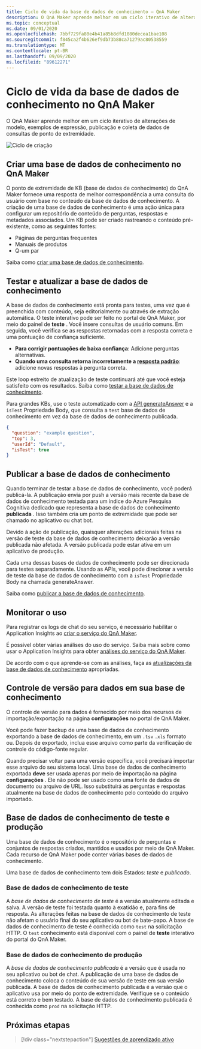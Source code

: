 ```yaml
---
title: Ciclo de vida da base de dados de conhecimento – QnA Maker
description: O QnA Maker aprende melhor em um ciclo iterativo de alterações de modelo, exemplos de expressão, publicação e coleta de dados de consultas de ponto de extremidade.
ms.topic: conceptual
ms.date: 09/01/2020
ms.openlocfilehash: 7bbf729fa80e4b41a85b8dfd1080decea1bae108
ms.sourcegitcommit: f845ca2f4b626ef9db73b88ca71279ac80538559
ms.translationtype: MT
ms.contentlocale: pt-BR
ms.lasthandoff: 09/09/2020
ms.locfileid: "89612271"
---
```

# <a name="knowledge-base-lifecycle-in-qna-maker"></a>Ciclo de vida da base de dados de conhecimento no QnA Maker
O QnA Maker aprende melhor em um ciclo iterativo de alterações de modelo, exemplos de expressão, publicação e coleta de dados de consultas de ponto de extremidade.

![Ciclo de criação](../media/qnamaker-concepts-lifecycle/kb-lifecycle.png)

## <a name="creating-a-qna-maker-knowledge-base"></a>Criar uma base de dados de conhecimento no QnA Maker
O ponto de extremidade de KB (base de dados de conhecimento) do QnA Maker fornece uma resposta de melhor correspondência a uma consulta do usuário com base no conteúdo da base de dados de conhecimento. A criação de uma base de dados de conhecimento é uma ação única para configurar um repositório de conteúdo de perguntas, respostas e metadados associados. Um KB pode ser criado rastreando o conteúdo pré-existente, como as seguintes fontes:

- Páginas de perguntas frequentes
- Manuais de produtos
- Q-um par

Saiba como [criar uma base de dados de conhecimento](../quickstarts/create-publish-knowledge-base.md).

## <a name="testing-and-updating-the-knowledge-base"></a>Testar e atualizar a base de dados de conhecimento

A base de dados de conhecimento está pronta para testes, uma vez que é preenchida com conteúdo, seja editorialmente ou através de extração automática. O teste interativo pode ser feito no portal de QnA Maker, por meio do painel de **teste** . Você insere consultas de usuário comuns. Em seguida, você verifica se as respostas retornadas com a resposta correta e uma pontuação de confiança suficiente.


* **Para corrigir pontuações de baixa confiança**: Adicione perguntas alternativas.
* **Quando uma consulta retorna incorretamente a [resposta padrão](../How-to/change-default-answer.md)**: adicione novas respostas à pergunta correta.

Este loop estreito de atualização de teste continuará até que você esteja satisfeito com os resultados. Saiba como [testar a base de dados de conhecimento](../How-To/test-knowledge-base.md).

Para grandes KBs, use o teste automatizado com a [API generateAnswer](../how-to/metadata-generateanswer-usage.md#get-answer-predictions-with-the-generateanswer-api) e a `isTest` Propriedade Body, que consulta a `test` base de dados de conhecimento em vez da base de dados de conhecimento publicada.

```json
{
  "question": "example question",
  "top": 3,
  "userId": "Default",
  "isTest": true
}
```

## <a name="publish-the-knowledge-base"></a>Publicar a base de dados de conhecimento
Quando terminar de testar a base de dados de conhecimento, você poderá publicá-la. A publicação envia por push a versão mais recente da base de dados de conhecimento testada para um índice do Azure Pesquisa Cognitiva dedicado que representa a base de dados de conhecimento **publicada** . Isso também cria um ponto de extremidade que pode ser chamado no aplicativo ou chat bot.

Devido à ação de publicação, quaisquer alterações adicionais feitas na versão de teste da base de dados de conhecimento deixarão a versão publicada não afetada. A versão publicada pode estar ativa em um aplicativo de produção.

Cada uma dessas bases de dados de conhecimento pode ser direcionada para testes separadamente. Usando as APIs, você pode direcionar a versão de teste da base de dados de conhecimento com a `isTest` Propriedade Body na chamada generateAnswer.

Saiba como [publicar a base de dados de conhecimento](../Quickstarts/create-publish-knowledge-base.md#publish-the-knowledge-base).

## <a name="monitor-usage"></a>Monitorar o uso
Para registrar os logs de chat do seu serviço, é necessário habilitar o Application Insights ao [criar o serviço do QnA Maker](../How-To/set-up-qnamaker-service-azure.md).

É possível obter várias análises do uso do serviço. Saiba mais sobre como usar o Application Insights para obter [análises do serviço do QnA Maker](../How-To/get-analytics-knowledge-base.md).

De acordo com o que aprende-se com as análises, faça as [atualizações da base de dados de conhecimento](../How-To/edit-knowledge-base.md) apropriadas.

## <a name="version-control-for-data-in-your-knowledge-base"></a>Controle de versão para dados em sua base de conhecimento

O controle de versão para dados é fornecido por meio dos recursos de importação/exportação na página **configurações** no portal de QnA Maker.

Você pode fazer backup de uma base de dados de conhecimento exportando a base de dados de conhecimento, em um `.tsv` `.xls` formato ou. Depois de exportado, inclua esse arquivo como parte da verificação de controle do código-fonte regular.

Quando precisar voltar para uma versão específica, você precisará importar esse arquivo do seu sistema local. Uma base de dados de conhecimento exportada **deve** ser usada apenas por meio de importação na página **configurações** . Ele não pode ser usado como uma fonte de dados de documento ou arquivo de URL. Isso substituirá as perguntas e respostas atualmente na base de dados de conhecimento pelo conteúdo do arquivo importado.

## <a name="test-and-production-knowledge-base"></a>Base de dados de conhecimento de teste e produção
Uma base de dados de conhecimento é o repositório de perguntas e conjuntos de respostas criados, mantidos e usados por meio de QnA Maker. Cada recurso de QnA Maker pode conter várias bases de dados de conhecimento.

Uma base de dados de conhecimento tem dois Estados: *teste* e *publicado*.

### <a name="test-knowledge-base"></a>Base de dados de conhecimento de teste

A *base de dados de conhecimento de teste* é a versão atualmente editada e salva. A versão de teste foi testada quanto à exatidão e, para fins de resposta. As alterações feitas na base de dados de conhecimento de teste não afetam o usuário final do seu aplicativo ou bot de bate-papo. A base de dados de conhecimento de teste é conhecida como `test` na solicitação HTTP. O `test` conhecimento está disponível com o painel de **teste** interativo do portal do QnA Maker.

### <a name="production-knowledge-base"></a>Base de dados de conhecimento de produção

A *base de dados de conhecimento publicada* é a versão que é usada no seu aplicativo ou bot de chat. A publicação de uma base de dados de conhecimento coloca o conteúdo de sua versão de teste em sua versão publicada. A base de dados de conhecimento publicada é a versão que o aplicativo usa por meio do ponto de extremidade. Verifique se o conteúdo está correto e bem testado. A base de dados de conhecimento publicada é conhecida como `prod` na solicitação HTTP.


## <a name="next-steps"></a>Próximas etapas

> [!div class="nextstepaction"]
> [Sugestões de aprendizado ativo](./active-learning-suggestions.md)